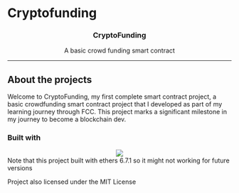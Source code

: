# Cryptofunding
<h3 align="center">CryptoFunding</h3>
<p align="center">
A basic crowd funding smart contract 
</p>
<hr>

## About the projects
Welcome to CryptoFunding, my first complete smart contract project, a basic crowdfunding smart contract project that I developed as part of my learning journey through FCC. This project marks a significant milestone in my journey to become a blockchain dev. 

### Built with
<div align="center">
    <img src="https://skillicons.dev/icons?i=nodejs,js,solidity"/> <br>
</div>
Note that this project built with ethers 6.7.1 so it might not working for future versions

Project also licensed under the MIT License
